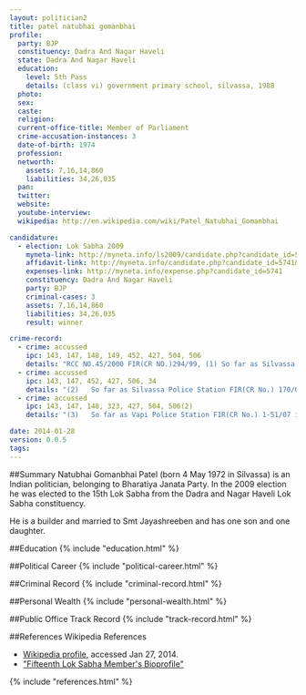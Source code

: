 ```yaml
---
layout: politician2
title: patel natubhai gomanbhai
profile: 
  party: BJP
  constituency: Dadra And Nagar Haveli
  state: Dadra And Nagar Haveli
  education: 
    level: 5th Pass
    details: (class vi) government primary school, silvassa, 1988
  photo: 
  sex: 
  caste: 
  religion: 
  current-office-title: Member of Parliament
  crime-accusation-instances: 3
  date-of-birth: 1974
  profession: 
  networth: 
    assets: 7,16,14,860
    liabilities: 34,26,035
  pan: 
  twitter: 
  website: 
  youtube-interview: 
  wikipedia: http://en.wikipedia.com/wiki/Patel_Natubhai_Gomanbhai

candidature: 
  - election: Lok Sabha 2009
    myneta-link: http://myneta.info/ls2009/candidate.php?candidate_id=5741
    affidavit-link: http://myneta.info/candidate.php?candidate_id=5741&scan=original
    expenses-link: http://myneta.info/expense.php?candidate_id=5741
    constituency: Dadra And Nagar Haveli 
    party: BJP
    criminal-cases: 3
    assets: 7,16,14,860
    liabilities: 34,26,035
    result: winner 

crime-record: 
  - crime: accussed
    ipc: 143, 147, 148, 149, 452, 427, 504, 506
    details: "RCC NO.45/2000 FIR(CR NO.)294/99, (1)	So far as Silvassa Police Station FIR(CR No.) 294/99 is concerned , it is alleged  by the complainant Shri Chetanbhai Gajanand Jadav, resident of Village Kharadpada , School Falia vide complaint dated 31/12/99 that the offence The Police has filled the charge sheet in the court of the Chief Judicial Magistrate of Silvassa and it is registered as Regular Criminal Case no. 45/2000.Charge is not framed in the matter." 
  - crime: accussed
    ipc: 143, 147, 452, 427, 506, 34
    details: "(2)	So far as Silvassa Police Station FIR(CR No.) 170/07 is concerned , it is alleged by the complainant Shri Ganesh Siramni Nadar, resident of Village Dokmardi, vide complaint dated 24/06/2007 The Police has filled the charge sheet in the court of the Chief Judicial Magistrate of Silvassa and it is registered as Regular Criminal Case No. 06/2008. Charge is framed in the matter on 16/06/2008." 
  - crime: accussed
    ipc: 143, 147, 148, 323, 427, 504, 506(2)
    details: "(3)	So far as Vapi Police Station FIR(CR No.) 1-51/07 is concerned , it is alleged by the complainant Smt. Niruben Kantibhai Patel, Resident of Village Chala, main Road. Vapi, vide complaint dated 11/03/2007 The Police has not filled the Charge Sheet in the court." 

date: 2014-01-28
version: 0.0.5
tags: 
---
```

##Summary
Natubhai Gomanbhai Patel (born 4 May 1972 in Silvassa) is an Indian politician, belonging to Bharatiya Janata Party. In the 2009 election he was elected to the 15th Lok Sabha from the Dadra and Nagar Haveli Lok Sabha constituency.

He is a builder and married to Smt Jayashreeben and has one son and one daughter.


##Education
{% include "education.html" %}


##Political Career
{% include "political-career.html" %}


##Criminal Record
{% include "criminal-record.html" %}


##Personal Wealth
{% include "personal-wealth.html" %}


##Public Office Track Record
{% include "track-record.html" %}


##References
Wikipedia References
- [Wikipedia profile]({{page.profile.wikipedia}}), accessed Jan 27, 2014.
- ["Fifteenth Lok Sabha Member's Bioprofile"][wiki1]

[wiki1]: http://164.100.47.132/LssNew/Members/Biography.aspx?mpsno=4365


{% include "references.html" %}